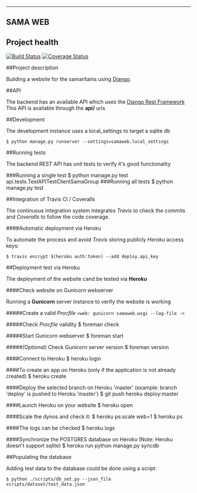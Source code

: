 -------------------------
SAMA WEB
-------------------------
## Project health
[![Build Status](https://travis-ci.org/neodark/samaweb.svg?branch=master)](https://travis-ci.org/neodark/samaweb?branch=master)
[![Coverage Status](https://coveralls.io/repos/neodark/samaweb/badge.svg?branch=master&service=github)](https://coveralls.io/github/neodark/samaweb?branch=master)

##Project description

Building a website for the samaritains using [Django](https://www.djangoproject.com/).

##API

The backend has an available API which uses the [Django Rest Framework](http://www.django-rest-framework.org/)
This API is available through the **api/** urls

##Development

The development instance uses a local_settings to target a sqlite db

    $ python manage.py runserver --settings=samaweb.local_settings

##Running tests

The backend REST API has unit tests to verify it's good functionality

###Running a single test
    $ python manage.py test api.tests.TestAPITestClientSamaGroup
###Running all tests
    $ python manage.py test

##Integration of Travis CI / Coveralls

The continuous integration system integrates *Travis* to check the commits and *Coveralls*
to follow the code coverage.

####Automatic deployment via Heroku

To automate the process and avoid *Travis* storing publicly *Heroku* access keys:

    $ travis encrypt $(heroku auth:token) --add deploy.api_key

##Deployment test via Heroku

The deployment of the website cand be tested via **Heroku**

####Check website on Gunicorn webserver

Running a **Gunicorn** server instance to verify the website is working

#####Create a valid *Procfile*
`<web: gunicorn samaweb.wsgi --log-file ->`

#####Check *Procfile* validity
    $ foreman check

#####Start Gunicorn webserver
    $ foreman start

#####*(Optional)* Check Gunicorn server version 
    $ foreman version

####Connect to Heroku
    $ heroku login

####To create an app on Heroku (only if the application is not already created)
    $ heroku create

####Deploy the selected branch on Heroku 'master' (example: branch 'deploy' is pushed to Heroku 'master')
    $ git push heroku deploy:master

####Launch Heroku on your website
    $ heroku open

####Scale the dynos and check it:
    $ heroku ps:scale web=1
    $ heroku ps

####The logs can be checked 
    $ heroku logs

####Synchronize the POSTGRES database on Heroku (Note: Heroku doesn't support sqlite)
    $ heroku run python manage.py syncdb

##Populating the database

Adding test data to the database could be done using a script:

    $ python ./scripts/db_set.py --json_file scripts/dataset/test_data.json
